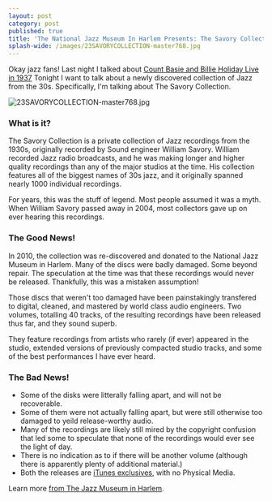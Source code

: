 ```yaml
---
layout: post
category: post
published: true
title: 'The National Jazz Museum In Harlem Presents: The Savory Collection'
splash-wide: /images/23SAVORYCOLLECTION-master768.jpg
---
```

Okay jazz fans! Last night I talked about [Count Basie and Billie Holiday Live in 1937](http://ajroach42.github.io/count-basie-and-billie-holiday-swing-brother-swing-live-1937/) Tonight I want to talk about a newly discovered collection of Jazz from the 30s. Specifically, I'm talking about The Savory Collection. 

![23SAVORYCOLLECTION-master768.jpg]({{site.baseurl}}/images/23SAVORYCOLLECTION-master768.jpg)


### What is it? 

The Savory Collection is a private collection of Jazz recordings from the 1930s, originally recorded by Sound engineer William Savory. William recorded Jazz radio broadcasts, and he was making longer and higher quality recordings than any of the major studios at the time. His collection features all of the biggest names of 30s jazz, and it originally spanned nearly 1000 individual recordings. 

For years, this was the stuff of legend. Most people assumed it was a myth. When William Savory passed away in 2004, most collectors gave up on ever hearing this recordings. 

### The Good News! 

In 2010, the collection was re-discovered and donated to the National Jazz Museum in Harlem. Many of the discs were badly damaged. Some beyond repair. The speculation at the time was that these recordings would never be released. Thankfully, this was a mistaken assumption! 

Those discs that weren't too damaged have been painstakingly transfered to digital, cleaned, and mastered by world class audio engineers. Two volumes, totalling 40 tracks, of the resulting recordings have been released thus far, and they sound superb. 

They feature recordings from artists who rarely (if ever) appeared in the studio, extended versions of previously compacted studio tracks, and some of the best performances I have ever heard. 

### The Bad News! 

- Some of the disks were litterally falling apart, and will not be recoverable. 
- Some of them were not actually falling apart, but were still otherwise too damaged to yeild release-worthy audio. 
- Many of the recordings are likely still mired by the copyright confusion that led some to speculate that none of the recordings would ever see the light of day. 
- There is no indication as to if there will be another volume (although there is apparently plenty of additional material.) 
- Both the releases are [iTunes exclusives](https://itunes.apple.com/us/album/national-jazz-museum-in-harlem-presents-savory-collection/id1180751341), with no Physical Media. 


Learn more [from The Jazz Museum in Harlem](http://jazzmuseuminharlem.org/the-museum/collections/the-savory-collection/).
